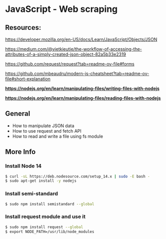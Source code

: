 # JavaScript - Web scraping

## Resources:

https://developer.mozilla.org/en-US/docs/Learn/JavaScript/Objects/JSON

https://medium.com/@vietkieutie/the-workflow-of-accessing-the-attributes-of-a-simply-created-json-object-82a5b33e2319

https://github.com/request/request?tab=readme-ov-file#forms

https://github.com/mbeaudru/modern-js-cheatsheet?tab=readme-ov-file#short-explanation

**https://nodejs.org/en/learn/manipulating-files/writing-files-with-nodejs**

**https://nodejs.org/en/learn/manipulating-files/reading-files-with-nodejs**

## General

- How to manipulate JSON data
- How to use request and fetch API
- How to read and write a file using fs module

## More Info

### Install Node 14

```bash
$ curl -sL https://deb.nodesource.com/setup_14.x | sudo -E bash -
$ sudo apt-get install -y nodejs
```

### Install semi-standard

```bash
$ sudo npm install semistandard --global
```

### Install request module and use it

```bash
$ sudo npm install request --global
$ export NODE_PATH=/usr/lib/node_modules
```
